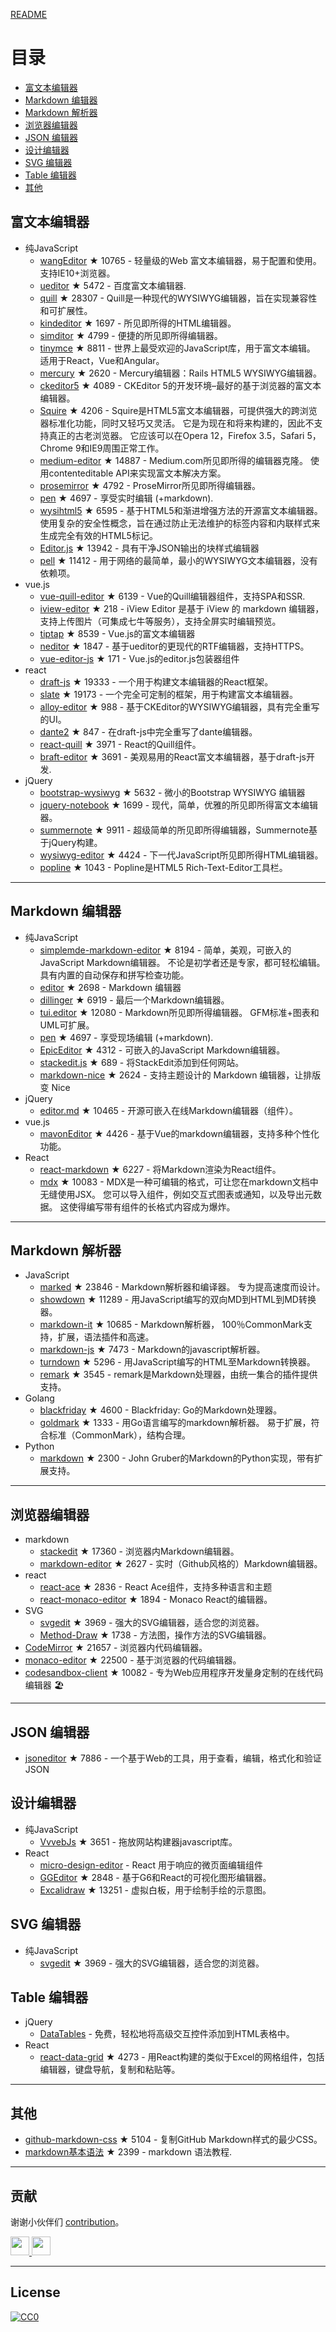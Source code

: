
[README](README.md)


# 目录
- [富文本编辑器](#富文本编辑器)
- [Markdown 编辑器](#Markdown-编辑器)
- [Markdown 解析器](#Markdown-解析器)
- [浏览器编辑器](#浏览器编辑器)
- [JSON 编辑器](#JSON-编辑器)
- [设计编辑器](#设计编辑器)
- [SVG 编辑器](#SVG-编辑器)
- [Table 编辑器](#Table-编辑器)
- [其他](#其他)


## 富文本编辑器
- 纯JavaScript
  - [wangEditor](https://github.com/wangeditor-team/wangEditor) ★ 10765 - 轻量级的Web 富文本编辑器，易于配置和使用。 支持IE10+浏览器。
  - [ueditor](https://github.com/fex-team/ueditor) ★ 5472 - 百度富文本编辑器.
  - [quill](https://github.com/quilljs/quill) ★ 28307 - Quill是一种现代的WYSIWYG编辑器，旨在实现兼容性和可扩展性。
  - [kindeditor](https://github.com/kindsoft/kindeditor) ★ 1697 - 所见即所得的HTML编辑器。
  - [simditor](https://github.com/mycolorway/simditor) ★ 4799 - 便捷的所见即所得编辑器。
  - [tinymce](https://github.com/tinymce/tinymce) ★ 8811 - 世界上最受欢迎的JavaScript库，用于富文本编辑。 适用于React，Vue和Angular。
  - [mercury](https://github.com/jejacks0n/mercury) ★ 2620 - Mercury编辑器：Rails HTML5 WYSIWYG编辑器。
  - [ckeditor5](https://github.com/ckeditor/ckeditor5) ★ 4089 - CKEditor 5的开发环境–最好的基于浏览器的富文本编辑器。
  - [Squire](https://github.com/neilj/Squire) ★ 4206 - Squire是HTML5富文本编辑器，可提供强大的跨浏览器标准化功能，同时又轻巧又灵活。 它是为现在和将来构建的，因此不支持真正的古老浏览器。 它应该可以在Opera 12，Firefox 3.5，Safari 5，Chrome 9和IE9周围正常工作。
  - [medium-editor](https://github.com/yabwe/medium-editor) ★ 14887 - Medium.com所见即所得的编辑器克隆。 使用contenteditable API来实现富文本解决方案。
  - [prosemirror](https://github.com/ProseMirror/prosemirror) ★ 4792 - ProseMirror所见即所得编辑器。
  - [pen](https://github.com/sofish/pen) ★ 4697 - 享受实时编辑 (+markdown).
  - [wysihtml5](https://github.com/xing/wysihtml5) ★ 6595 - 基于HTML5和渐进增强方法的开源富文本编辑器。 使用复杂的安全性概念，旨在通过防止无法维护的标签内容和内联样式来生成完全有效的HTML5标记。
  - [Editor.js](https://github.com/codex-team/editor.js) ★ 13942 - 具有干净JSON输出的块样式编辑器
  - [pell](https://github.com/jaredreich/pell) ★ 11412 - 用于网络的最简单，最小的WYSIWYG文本编辑器，没有依赖项。
- vue.js
  - [vue-quill-editor](https://github.com/surmon-china/vue-quill-editor) ★ 6139 - Vue的Quill编辑器组件，支持SPA和SSR.
  - [iview-editor](https://github.com/iview/iview-editor) ★ 218 - iView Editor 是基于 iView 的 markdown 编辑器，支持上传图片（可集成七牛等服务），支持全屏实时编辑预览。
  - [tiptap](https://github.com/heyscrumpy/tiptap) ★ 8539 - Vue.js的富文本编辑器
  - [neditor](https://github.com/notadd/neditor) ★ 1847 - 基于ueditor的更现代的RTF编辑器，支持HTTPS。
  - [vue-editor-js](https://github.com/ChangJoo-Park/vue-editor-js) ★ 171 - Vue.js的editor.js包装器组件
- react
  - [draft-js](https://github.com/facebook/draft-js) ★ 19333 - 一个用于构建文本编辑器的React框架。
  - [slate](https://github.com/ianstormtaylor/slate) ★ 19173 - 一个完全可定制的框架，用于构建富文本编辑器。
  - [alloy-editor](https://github.com/liferay/alloy-editor/) ★ 988 - 基于CKEditor的WYSIWYG编辑器，具有完全重写的UI。
  - [dante2](https://github.com/michelson/dante2) ★ 847 - 在draft-js中完全重写了dante编辑器。
  - [react-quill](https://github.com/zenoamaro/react-quill) ★ 3971 - React的Quill组件。
  - [braft-editor](https://github.com/margox/braft-editor) ★ 3691 - 美观易用的React富文本编辑器，基于draft-js开发.
- jQuery
  - [bootstrap-wysiwyg](https://github.com/mindmup/bootstrap-wysiwyg/) ★ 5632 - 微小的Bootstrap WYSIWYG 编辑器
  - [jquery-notebook](https://github.com/raphaelcruzeiro/jquery-notebook) ★ 1699 - 现代，简单，优雅的所见即所得富文本编辑器。
  - [summernote](https://github.com/summernote/summernote) ★ 9911 - 超级简单的所见即所得编辑器，Summernote基于jQuery构建。
  - [wysiwyg-editor](https://github.com/froala/wysiwyg-editor) ★ 4424 - 下一代JavaScript所见即所得HTML编辑器。
  - [popline](https://github.com/kenshin54/popline) ★ 1043 - Popline是HTML5 Rich-Text-Editor工具栏。




---


## Markdown 编辑器
- 纯JavaScript
  - [simplemde-markdown-editor](https://github.com/sparksuite/simplemde-markdown-editor) ★ 8194 - 简单，美观，可嵌入的JavaScript Markdown编辑器。 不论是初学者还是专家，都可轻松编辑。 具有内置的自动保存和拼写检查功能。
  - [editor](https://github.com/lepture/editor) ★ 2698 - Markdown 编辑器
  - [dillinger](https://github.com/joemccann/dillinger) ★ 6919 - 最后一个Markdown编辑器。
  - [tui.editor](https://github.com/nhnent/tui.editor) ★ 12080 - Markdown所见即所得编辑器。 GFM标准+图表和UML可扩展。
  - [pen](https://github.com/sofish/pen) ★ 4697 - 享受现场编辑 (+markdown).
  - [EpicEditor](https://github.com/OscarGodson/EpicEditor) ★ 4312 - 可嵌入的JavaScript Markdown编辑器。
  - [stackedit.js](https://github.com/benweet/stackedit.js) ★ 689 - 将StackEdit添加到任何网站。
  - [markdown-nice](https://github.com/mdnice/markdown-nice) ★ 2624 - 支持主题设计的 Markdown 编辑器，让排版变 Nice
- jQuery
  - [editor.md](https://github.com/pandao/editor.md) ★ 10465 - 开源可嵌入在线Markdown编辑器（组件）。
- vue.js
  - [mavonEditor](https://github.com/hinesboy/mavonEditor) ★ 4426 - 基于Vue的markdown编辑器，支持多种个性化功能。
- React
  - [react-markdown](https://github.com/remarkjs/react-markdown) ★ 6227 - 将Markdown渲染为React组件。
  - [mdx](https://github.com/mdx-js/mdx) ★ 10083 - MDX是一种可编辑的格式，可让您在markdown文档中无缝使用JSX。 您可以导入组件，例如交互式图表或通知，以及导出元数据。 这使得编写带有组件的长格式内容成为爆炸。




---




## Markdown 解析器
- JavaScript
  - [marked](https://github.com/markedjs/marked) ★ 23846 - Markdown解析器和编译器。 专为提高速度而设计。
  - [showdown](https://github.com/showdownjs/showdown) ★ 11289 - 用JavaScript编写的双向MD到HTML到MD转换器。
  - [markdown-it](https://github.com/markdown-it/markdown-it) ★ 10685 - Markdown解析器， 100％CommonMark支持，扩展，语法插件和高速。
  - [markdown-js](https://github.com/evilstreak/markdown-js) ★ 7473 - Markdown的javascript解析器。
  - [turndown](https://github.com/domchristie/turndown) ★ 5296 - 用JavaScript编写的HTML至Markdown转换器。
  - [remark](https://github.com/remarkjs/remark) ★ 3545 - remark是Markdown处理器，由统一集合的插件提供支持。
- Golang
  - [blackfriday](https://github.com/russross/blackfriday) ★ 4600 - Blackfriday: Go的Markdown处理器。
  - [goldmark](https://github.com/yuin/goldmark) ★ 1333 - 用Go语言编写的markdown解析器。 易于扩展，符合标准（CommonMark），结构合理。
- Python
  - [markdown](https://github.com/Python-Markdown/markdown) ★ 2300 - John Gruber的Markdown的Python实现，带有扩展支持。


---



## 浏览器编辑器
- markdown
  - [stackedit](https://github.com/benweet/stackedit) ★ 17360 - 浏览器内Markdown编辑器。
  - [markdown-editor](https://github.com/jbt/markdown-editor) ★ 2627 - 实时（Github风格的）Markdown编辑器。
- react
  - [react-ace](https://github.com/securingsincity/react-ace) ★ 2836 - React Ace组件，支持多种语言和主题
  - [react-monaco-editor](https://github.com/react-monaco-editor/react-monaco-editor) ★ 1894 - Monaco React的编辑器。
- SVG
  - [svgedit](https://github.com/SVG-Edit/svgedit) ★ 3969 - 强大的SVG编辑器，适合您的浏览器。
  - [Method-Draw](https://github.com/methodofaction/Method-Draw) ★ 1738 - 方法图，操作方法的SVG编辑器。
- [CodeMirror](https://github.com/codemirror/CodeMirror) ★ 21657 - 浏览器内代码编辑器。
- [monaco-editor](https://github.com/Microsoft/monaco-editor) ★ 22500 - 基于浏览器的代码编辑器。
- [codesandbox-client](https://github.com/codesandbox/codesandbox-client) ★ 10082 - 专为Web应用程序开发量身定制的在线代码编辑器 🏖️


---


## JSON 编辑器
- [jsoneditor](https://github.com/josdejong/jsoneditor) ★ 7886 - 一个基于Web的工具，用于查看，编辑，格式化和验证JSON


## 设计编辑器
- 纯JavaScript
  - [VvvebJs](https://github.com/givanz/VvvebJs) ★ 3651 - 拖放网站构建器javascript库。
- React
  - [micro-design-editor](https://github.com/xjh22222228/micro-design-editor) - React 用于响应的微页面编辑组件
  - [GGEditor](https://github.com/alibaba/GGEditor) ★ 2848 - 基于G6和React的可视化图形编辑器。
  - [Excalidraw](https://github.com/excalidraw/excalidraw) ★ 13251 - 虚拟白板，用于绘制手绘的示意图。



## SVG 编辑器
- 纯JavaScript
  - [svgedit](https://github.com/SVG-Edit/svgedit) ★ 3969 - 强大的SVG编辑器，适合您的浏览器。




## Table 编辑器
- jQuery
  - [DataTables](https://datatables.net/) - 免费，轻松地将高级交互控件添加到HTML表格中。
- React
  - [react-data-grid](https://github.com/adazzle/react-data-grid) ★ 4273 - 用React构建的类似于Excel的网格组件，包括编辑器，键盘导航，复制和粘贴等。



---

## 其他
- [github-markdown-css](https://github.com/sindresorhus/github-markdown-css) ★ 5104 - 复制GitHub Markdown样式的最少CSS。
- [markdown基本语法](https://github.com/younghz/Markdown) ★ 2399 - markdown 语法教程.



---


## 贡献
谢谢小伙伴们 [contribution](https://github.com/xjh22222228/awesome-web-editor/issues)。

<a href="https://github.com/1c7/">
  <img src="https://avatars1.githubusercontent.com/u/1804755?s=460&v=4" width="30px" height="30px" />
</a>
<a href="https://github.com/ChangJoo-Park/">
  <img src="https://avatars1.githubusercontent.com/u/1451365?s=460&v=4" width="30px" height="30px" />
</a>


---



## License
[![CC0](http://mirrors.creativecommons.org/presskit/buttons/88x31/svg/cc-zero.svg)](https://creativecommons.org/publicdomain/zero/1.0/)